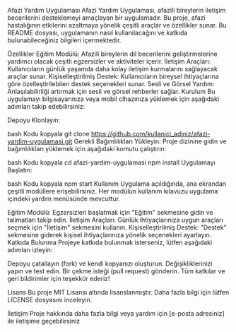 Afazi Yardım Uygulaması
Afazi Yardım Uygulaması, afazili bireylerin iletişim becerilerini desteklemeyi amaçlayan bir uygulamadır. Bu proje, afazi hastalığının etkilerini azaltmaya yönelik çeşitli araçlar ve özellikler sunar. Bu README dosyası, uygulamanın nasıl kullanılacağını ve katkıda bulunabileceğiniz bilgileri içermektedir.

Özellikler
Eğitim Modülü: Afazili bireylerin dil becerilerini geliştirmelerine yardımcı olacak çeşitli egzersizler ve aktiviteler içerir.
İletişim Araçları: Kullanıcıların günlük yaşamda daha kolay iletişim kurmalarını sağlayacak araçlar sunar.
Kişiselleştirilmiş Destek: Kullanıcıların bireysel ihtiyaçlarına göre özelleştirilebilen destek seçenekleri sunar.
Sesli ve Görsel Yardım: Anlaşılabilirliği artırmak için sesli ve görsel rehberler sağlar.
Kurulum
Bu uygulamayı bilgisayarınıza veya mobil cihazınıza yüklemek için aşağıdaki adımları takip edebilirsiniz:

Depoyu Klonlayın:

bash
Kodu kopyala
git clone https://github.com/kullanici_adiniz/afazi-yardim-uygulamasi.git
Gerekli Bağımlılıkları Yükleyin: Proje dizinine gidin ve bağımlılıkları yüklemek için aşağıdaki komutu çalıştırın:

bash
Kodu kopyala
cd afazi-yardim-uygulamasi
npm install
Uygulamayı Başlatın:

bash
Kodu kopyala
npm start
Kullanım
Uygulama açıldığında, ana ekrandan çeşitli modüllere erişebilirsiniz. Her modülün kullanım kılavuzu uygulama içindeki yardım menüsünde mevcuttur.

Eğitim Modülü: Egzersizleri başlatmak için "Eğitim" sekmesine gidin ve talimatları takip edin.
İletişim Araçları: Günlük ihtiyaçlarınıza uygun araçları seçmek için "İletişim" sekmesini kullanın.
Kişiselleştirilmiş Destek: "Destek" sekmesine giderek kişisel ihtiyaçlarınıza yönelik seçenekleri ayarlayın.
Katkıda Bulunma
Projeye katkıda bulunmak isterseniz, lütfen aşağıdaki adımları izleyin:

Depoyu çatallayın (fork) ve kendi kopyanızı oluşturun.
Değişikliklerinizi yapın ve test edin.
Bir çekme isteği (pull request) gönderin.
Tüm katkılar ve geri bildirimler için teşekkür ederiz!

Lisans
Bu proje MIT Lisansı altında lisanslanmıştır. Daha fazla bilgi için lütfen LICENSE dosyasını inceleyin.

İletişim
Proje hakkında daha fazla bilgi veya yardım için [e-posta adresiniz] ile iletişime geçebilirsiniz
